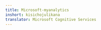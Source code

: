 ```yaml
---
title: Microsoft-myanalytics
inshort: kisichojulikana
translator: Microsoft Cognitive Services
---
```




